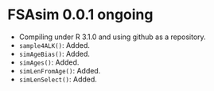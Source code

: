 # FSAsim 0.0.1 ongoing 

* Compiling under R 3.1.0 and using github as a repository.
* `sample4ALK()`: Added.
* `simAgeBias()`: Added.
* `simAges()`: Added.
* `simLenFromAge()`: Added.
* `simLenSelect()`: Added.